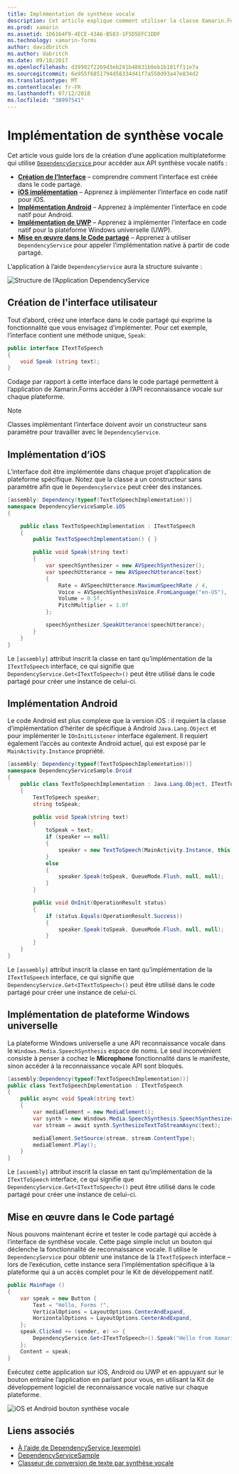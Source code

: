 ```yaml
---
title: Implémentation de synthèse vocale
description: Cet article explique comment utiliser la classe Xamarin.Forms DependencyService rappelle API synthèse vocale natif de chaque plateforme.
ms.prod: xamarin
ms.assetid: 1D6164F9-4ECE-43A6-B583-1F5D5EFC1DDF
ms.technology: xamarin-forms
author: davidbritch
ms.author: dabritch
ms.date: 09/18/2017
ms.openlocfilehash: d39902f2269d3eb241b48831b8eb1b181ff11e7a
ms.sourcegitcommit: 6e955f6851794d58334d41f7a550d93a47e834d2
ms.translationtype: MT
ms.contentlocale: fr-FR
ms.lasthandoff: 07/12/2018
ms.locfileid: "38997541"
---
```

# <a name="implementing-text-to-speech"></a>Implémentation de synthèse vocale

Cet article vous guide lors de la création d’une application multiplateforme qui utilise [ `DependencyService` ](xref:Xamarin.Forms.DependencyService) pour accéder aux API synthèse vocale natifs :

- **[Création de l’Interface](#Creating_the_Interface)**  &ndash; comprendre comment l’interface est créée dans le code partagé.
- **[iOS implémentation](#iOS_Implementation)**  &ndash; Apprenez à implémenter l’interface en code natif pour iOS.
- **[Implémentation Android](#Android_Implementation)**  &ndash; Apprenez à implémenter l’interface en code natif pour Android.
- **[Implémentation de UWP](#WindowsImplementation)**  &ndash; Apprenez à implémenter l’interface en code natif pour la plateforme Windows universelle (UWP).
- **[Mise en œuvre dans le Code partagé](#Implementing_in_Shared_Code)**  &ndash; Apprenez à utiliser `DependencyService` pour appeler l’implémentation native à partir de code partagé.

L’application à l’aide `DependencyService` aura la structure suivante :

![](text-to-speech-images/tts-diagram.png "Structure de l’Application DependencyService")

<a name="Creating_the_Interface" />

## <a name="creating-the-interface"></a>Création de l'interface utilisateur

Tout d’abord, créez une interface dans le code partagé qui exprime la fonctionnalité que vous envisagez d’implémenter. Pour cet exemple, l’interface contient une méthode unique, `Speak`:

```csharp
public interface ITextToSpeech
{
    void Speak (string text);
}
```

Codage par rapport à cette interface dans le code partagé permettent à l’application de Xamarin.Forms accéder à l’API reconnaissance vocale sur chaque plateforme.

> [!NOTE]
> Classes implémentant l’interface doivent avoir un constructeur sans paramètre pour travailler avec le `DependencyService`.

<a name="iOS_Implementation" />

## <a name="ios-implementation"></a>Implémentation d’iOS

L’interface doit être implémentée dans chaque projet d’application de plateforme spécifique. Notez que la classe a un constructeur sans paramètre afin que le `DependencyService` peut créer des instances.

```csharp
[assembly: Dependency(typeof(TextToSpeechImplementation))]
namespace DependencyServiceSample.iOS
{

    public class TextToSpeechImplementation : ITextToSpeech
    {
        public TextToSpeechImplementation() { }

        public void Speak(string text)
        {
            var speechSynthesizer = new AVSpeechSynthesizer();
            var speechUtterance = new AVSpeechUtterance(text)
            {
                Rate = AVSpeechUtterance.MaximumSpeechRate / 4,
                Voice = AVSpeechSynthesisVoice.FromLanguage("en-US"),
                Volume = 0.5f,
                PitchMultiplier = 1.0f
            };

            speechSynthesizer.SpeakUtterance(speechUtterance);
        }
    }
}
```

Le `[assembly]` attribut inscrit la classe en tant qu’implémentation de la `ITextToSpeech` interface, ce qui signifie que `DependencyService.Get<ITextToSpeech>()` peut être utilisé dans le code partagé pour créer une instance de celui-ci.

<a name="Android_Implementation" />

## <a name="android-implementation"></a>Implémentation Android

Le code Android est plus complexe que la version iOS : il requiert la classe d’implémentation d’hériter de spécifique à Android `Java.Lang.Object` et pour implémenter le `IOnInitListener` interface également. Il requiert également l’accès au contexte Android actuel, qui est exposé par le `MainActivity.Instance` propriété.

```csharp
[assembly: Dependency(typeof(TextToSpeechImplementation))]
namespace DependencyServiceSample.Droid
{
    public class TextToSpeechImplementation : Java.Lang.Object, ITextToSpeech, TextToSpeech.IOnInitListener
    {
        TextToSpeech speaker;
        string toSpeak;

        public void Speak(string text)
        {
            toSpeak = text;
            if (speaker == null)
            {
                speaker = new TextToSpeech(MainActivity.Instance, this);
            }
            else
            {
                speaker.Speak(toSpeak, QueueMode.Flush, null, null);
            }
        }

        public void OnInit(OperationResult status)
        {
            if (status.Equals(OperationResult.Success))
            {
                speaker.Speak(toSpeak, QueueMode.Flush, null, null);
            }
        }
    }
}
```

Le `[assembly]` attribut inscrit la classe en tant qu’implémentation de la `ITextToSpeech` interface, ce qui signifie que `DependencyService.Get<ITextToSpeech>()` peut être utilisé dans le code partagé pour créer une instance de celui-ci.

<a name="WindowsImplementation" />

## <a name="universal-windows-platform-implementation"></a>Implémentation de plateforme Windows universelle

La plateforme Windows universelle a une API reconnaissance vocale dans le `Windows.Media.SpeechSynthesis` espace de noms. Le seul inconvénient consiste à penser à cochez le **Microphone** fonctionnalité dans le manifeste, sinon accéder à la reconnaissance vocale API sont bloqués.

```csharp
[assembly:Dependency(typeof(TextToSpeechImplementation))]
public class TextToSpeechImplementation : ITextToSpeech
{
    public async void Speak(string text)
    {
        var mediaElement = new MediaElement();
        var synth = new Windows.Media.SpeechSynthesis.SpeechSynthesizer();
        var stream = await synth.SynthesizeTextToStreamAsync(text);

        mediaElement.SetSource(stream, stream.ContentType);
        mediaElement.Play();
    }
}
```

Le `[assembly]` attribut inscrit la classe en tant qu’implémentation de la `ITextToSpeech` interface, ce qui signifie que `DependencyService.Get<ITextToSpeech>()` peut être utilisé dans le code partagé pour créer une instance de celui-ci.

<a name="Implementing_in_Shared_Code" />

## <a name="implementing-in-shared-code"></a>Mise en œuvre dans le Code partagé

Nous pouvons maintenant écrire et tester le code partagé qui accède à l’interface de synthèse vocale. Cette page simple inclut un bouton qui déclenche la fonctionnalité de reconnaissance vocale. Il utilise le `DependencyService` pour obtenir une instance de la `ITextToSpeech` interface &ndash; lors de l’exécution, cette instance sera l’implémentation spécifique à la plateforme qui a un accès complet pour le Kit de développement natif.

```csharp
public MainPage ()
{
    var speak = new Button {
        Text = "Hello, Forms !",
        VerticalOptions = LayoutOptions.CenterAndExpand,
        HorizontalOptions = LayoutOptions.CenterAndExpand,
    };
    speak.Clicked += (sender, e) => {
        DependencyService.Get<ITextToSpeech>().Speak("Hello from Xamarin Forms");
    };
    Content = speak;
}
```

Exécutez cette application sur iOS, Android ou UWP et en appuyant sur le bouton entraîne l’application en parlant pour vous, en utilisant la Kit de développement logiciel de reconnaissance vocale native sur chaque plateforme.

 ![iOS et Android bouton synthèse vocale](text-to-speech-images/running.png "exemple de texte par synthèse vocale")


## <a name="related-links"></a>Liens associés

- [À l’aide de DependencyService (exemple)](https://developer.xamarin.com/samples/xamarin-forms/UsingDependencyService/)
- [DependencyServiceSample](https://developer.xamarin.com/samples/xamarin-forms/DependencyService/DependencyServiceSample/)
- [Classeur de conversion de texte par synthèse vocale](https://developer.xamarin.com/workbooks/xamarin-forms/application-fundamentals/text-to-speech/text-to-speech.workbook)
